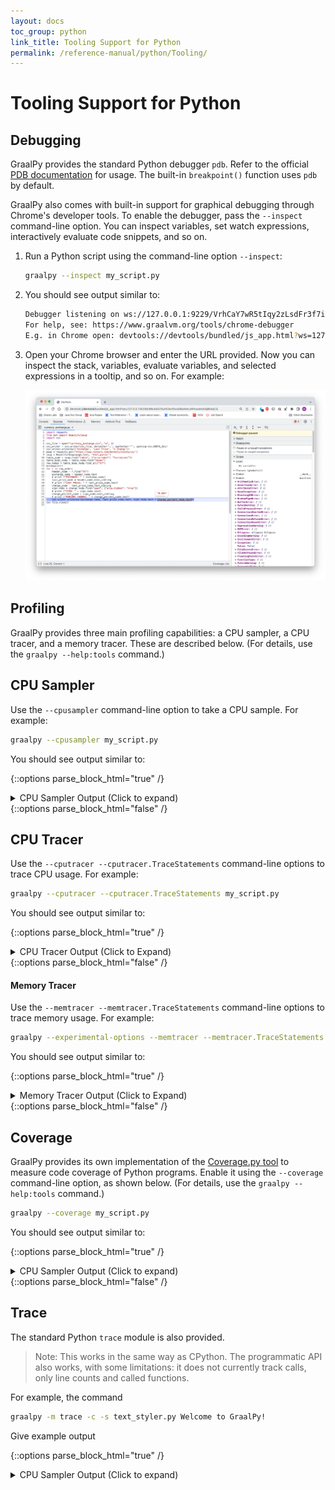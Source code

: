 ```yaml
---
layout: docs
toc_group: python
link_title: Tooling Support for Python
permalink: /reference-manual/python/Tooling/
---
```

# Tooling Support for Python

## Debugging

GraalPy provides the standard Python debugger `pdb`.
Refer to the official [PDB documentation](https://docs.python.org/3/library/pdb.html) for usage.
The built-in `breakpoint()` function uses `pdb` by default.

GraalPy also comes with built-in support for graphical debugging through Chrome's developer tools.
To enable the debugger, pass the `--inspect` command-line option.
You can inspect variables, set watch expressions, interactively evaluate code snippets, and so on.

1. Run a Python script using the command-line option `--inspect`:
    ```bash
    graalpy --inspect my_script.py
    ``` 

2. You should see output similar to:
    ```bash
    Debugger listening on ws://127.0.0.1:9229/VrhCaY7wR5tIqy2zLsdFr3f7ixY3QB6kVQ0S54_SOMo
    For help, see: https://www.graalvm.org/tools/chrome-debugger
    E.g. in Chrome open: devtools://devtools/bundled/js_app.html?ws=127.0.0.1:9229/VrhCaY7wR5tIqy2zLsdFr3f7ixY3QB6kVQ0S54_SOMo
    ```

3. Open your Chrome browser and enter the URL provided. 
Now you can inspect the stack, variables, evaluate variables, and selected expressions in a tooltip, and so on. For example: 

   ![Chrome Inspector](./assets/Chrome_Inspector.png)

## Profiling

GraalPy provides three main profiling capabilities: a CPU sampler, a CPU tracer, and a memory tracer.
These are described below. (For details, use the `graalpy --help:tools` command.)

## CPU Sampler

Use the `--cpusampler` command-line option to take a CPU sample. For example:
```bash
graalpy --cpusampler my_script.py
```

You should see output similar to:

{::options parse_block_html="true" /}
<details><summary markdown="span">CPU Sampler Output (Click to expand)</summary>
```
--------------------------------------------------------------------------------------------------------------------------------------------------------------
Sampling Histogram. Recorded 564 samples with period 10ms. Missed 235 samples.
  Self Time: Time spent on the top of the stack.
  Total Time: Time spent somewhere on the stack.
--------------------------------------------------------------------------------------------------------------------------------------------------------------
Thread[main,5,main]
 Name                                                                       ||             Total Time    ||              Self Time    || Location            
--------------------------------------------------------------------------------------------------------------------------------------------------------------
 parse_starttag                                                             ||             1090ms  19.3% ||              570ms  10.1% || <install-dir>/lib/python3.10/html/parser.py~300-347:11658-13539
 match                                                                      ||              190ms   3.4% ||              190ms   3.4% || <venv-dir>/lib/python3.10/site-packages/soupsieve/css_parser.py~320-323:9862-10026
 _replace_cdata_list_attribute_values                                       ||              190ms   3.4% ||              190ms   3.4% || <venv-dir>/lib/python3.10/site-packages/bs4/builder/__init__.py~295-331:11245-13031
 goahead                                                                    ||             1430ms  25.4% ||              150ms   2.7% || <install-dir>/lib/python3.10/html/parser.py~133-250:4711-9678
 check_for_whole_start_tag                                                  ||              130ms   2.3% ||              130ms   2.3% || <install-dir>/lib/python3.10/html/parser.py~351-382:13647-14758
 <module>                                                                   ||              800ms  14.2% ||              130ms   2.3% || <venv-dir>/lib/python3.10/site-packages/soupsieve/css_parser.py~1-1296:0-47061
 ...
--------------------------------------------------------------------------------------------------------------------------------------------------------------
```
</details>
{::options parse_block_html="false" /}

## CPU Tracer

Use the `--cputracer --cputracer.TraceStatements` command-line options to trace CPU usage. For example:
```bash
graalpy --cputracer --cputracer.TraceStatements my_script.py
```

You should see output similar to:

{::options parse_block_html="true" /}
<details><summary markdown="span">CPU Tracer Output (Click to Expand)</summary>
```
--------------------------------------------------------------------------------------------------------------------
Tracing Histogram. Counted a total of 1135 element executions.
  Total Count: Number of times the element was executed and percentage of total executions.
  Interpreted Count: Number of times the element was interpreted and percentage of total executions of this element.
  Compiled Count: Number of times the compiled element was executed and percentage of total executions of this element.
--------------------------------------------------------------------------------------------------------------------
 Name                                |          Total Count |    Interpreted Count |       Compiled Count | Location
--------------------------------------------------------------------------------------------------------------------
 get_newfunc_typeid                  |           110   9.7% |           110 100.0% |             0   0.0% | capi.c~596:0
 PyTruffle_PopulateType              |           110   9.7% |           110 100.0% |             0   0.0% | capi.c~721:0
 PyTruffle_AllocMemory               |            86   7.6% |            86 100.0% |             0   0.0% | obmalloc.c~77:0
 PyTruffle_AllocateType              |            66   5.8% |            66 100.0% |             0   0.0% | capi.c~874:0
 PyMem_RawMalloc                     |            66   5.8% |            66 100.0% |             0   0.0% | obmalloc.c~170:0
 initialize_type_structure           |            50   4.4% |            50 100.0% |             0   0.0% | capi.c~181:0
 _Py_TYPE                            |            45   4.0% |            45 100.0% |             0   0.0% | object_shared.c~55:0
 PyType_GetFlags                     |            41   3.6% |            41 100.0% |             0   0.0% | typeobject_shared.c~44:0
 get_tp_name                         |            37   3.3% |            37 100.0% |             0   0.0% | capi.c~507:0
 ...    
--------------------------------------------------------------------------------------------------------------------
```
</details>
{::options parse_block_html="false" /}

#### Memory Tracer

Use the `--memtracer --memtracer.TraceStatements` command-line options to trace memory usage. For example:
```bash
graalpy --experimental-options --memtracer --memtracer.TraceStatements my_script.py
```

You should see output similar to:

{::options parse_block_html="true" /}

<details><summary markdown="span">Memory Tracer Output (Click to Expand)</summary>
```
----------------------------------------------------------------------------
 Location Histogram with Allocation Counts. Recorded a total of 565 allocations.
   Total Count: Number of allocations during the execution of this element.
   Self Count: Number of allocations in this element alone (excluding sub calls).
----------------------------------------------------------------------------
 Name                         |      Self Count |     Total Count | Location
----------------------------------------------------------------------------
 PyTruffle_PopulateType       |      440  77.9% |      440  77.9% | capi.c~721:0
 PyType_Ready                 |       61  10.8% |       68  12.0% | typeobject.c~463:0
 _PyObject_MakeTpCall         |       20   3.5% |       24   4.2% | object.c~155:0
 PyUnicode_FromString         |       11   1.9% |       11   1.9% | capi.c~2161:0
 PyErr_NewException           |       11   1.9% |       11   1.9% | capi.c~1537:0
 _PyUnicode_AsASCIIString     |        6   1.1% |        6   1.1% | capi.c~2281:0
 PyDict_New                   |        4   0.7% |        4   0.7% | capi.c~1505:0
 PyTuple_New                  |        4   0.7% |        4   0.7% | capi.c~2097:0
 PyUnicode_FromStringAndSize  |        3   0.5% |        3   0.5% | unicodeobject.c~171:0
 ...
----------------------------------------------------------------------------
```
</details>
{::options parse_block_html="false" /}

## Coverage

GraalPy provides its own implementation of the [Coverage.py tool](https://pypi.org/project/coverage/) to measure code coverage of Python programs.
Enable it using the `--coverage` command-line option, as shown below.
(For details, use the `graalpy --help:tools` command.)

```bash
graalpy --coverage my_script.py
```
You should see output similar to:

{::options parse_block_html="true" /}
<details><summary markdown="span">CPU Sampler Output (Click to expand)</summary>
```
------------------------------------------------------------------------------------------------------------------------------------------------
Code coverage histogram.
  Shows what percent of each element was covered during execution
------------------------------------------------------------------------------------------------------------------------------------------------
 Path                                                                          |  Statements |    Lines |    Roots
------------------------------------------------------------------------------------------------------------------------------------------------
 <venv-dir>/lib/python3.10/site-packages/_distutils_hack/__init__.py           |       0.00% |    0.00% |    0.00%
 <venv-dir>/lib/python3.10/site-packages/bs4/__init__.py                       |      56.10% |   56.14% |   55.26%
 <venv-dir>/lib/python3.10/site-packages/bs4/builder/__init__.py               |      79.12% |   78.84% |   50.00%
 <venv-dir>/lib/python3.10/site-packages/bs4/builder/_html5lib.py              |       2.41% |    2.46% |    2.38%
 <venv-dir>/lib/python3.10/site-packages/bs4/builder/_htmlparser.py            |      69.08% |   68.67% |   83.33%
 <venv-dir>/lib/python3.10/site-packages/bs4/builder/_lxml.py                  |       3.72% |    3.78% |    4.00%
 <venv-dir>/lib/python3.10/site-packages/bs4/css.py                            |      32.73% |   31.48% |   15.38%
 <venv-dir>/lib/python3.10/site-packages/bs4/dammit.py                         |      65.46% |   65.29% |   24.14%
 <venv-dir>/lib/python3.10/site-packages/bs4/element.py                        |      44.15% |   43.13% |   31.08%
 <venv-dir>/lib/python3.10/site-packages/bs4/formatter.py                      |      73.49% |   74.36% |   66.67%
 <venv-dir>/lib/python3.10/site-packages/certifi/__init__.py                   |     100.00% |  100.00% |  100.00%
 <venv-dir>/lib/python3.10/site-packages/certifi/core.py                       |      33.33% |   33.33% |   25.00%
 <venv-dir>/lib/python3.10/site-packages/charset_normalizer/__init__.py        |     100.00% |  100.00% |  100.00%
 <venv-dir>/lib/python3.10/site-packages/charset_normalizer/api.py             |      11.87% |   11.94% |   16.67%
 <venv-dir>/lib/python3.10/site-packages/charset_normalizer/assets/__init__.py |     100.00% |  100.00% |  100.00%
 <venv-dir>/lib/python3.10/site-packages/charset_normalizer/cd.py              |      12.81% |   13.54% |    4.35%
 <venv-dir>/lib/python3.10/site-packages/charset_normalizer/constant.py        |     100.00% |  100.00% |  100.00%
 <venv-dir>/lib/python3.10/site-packages/charset_normalizer/legacy.py          |      25.00% |   25.00% |   50.00%
 <venv-dir>/lib/python3.10/site-packages/charset_normalizer/md.py              |      22.05% |   20.37% |   17.24%
 <venv-dir>/lib/python3.10/site-packages/charset_normalizer/models.py          |      38.46% |   38.50% |    9.30%
 <venv-dir>/lib/python3.10/site-packages/charset_normalizer/utils.py           |      26.79% |   26.89% |    3.33%
 <venv-dir>/lib/python3.10/site-packages/charset_normalizer/version.py         |     100.00% |  100.00% |  100.00%
 <venv-dir>/lib/python3.10/site-packages/idna/__init__.py                      |     100.00% |  100.00% |  100.00%
 <install-dir>/lib/python3.10/collections/abc.py                               |     100.00% |  100.00% |  100.00%
 <install-dir>/lib/python3.10/contextlib.py                                    |      40.80% |   37.99% |   31.71%
 <install-dir>/lib/python3.10/copy.py                                          |      36.36% |   36.41% |   21.43%
 <install-dir>/lib/python3.10/copyreg.py                                       |       3.20% |    3.20% |    7.69%
 <install-dir>/lib/python3.10/csv.py                                           |      25.17% |   23.91% |   25.00%
 <install-dir>/lib/python3.10/datetime.py                                      |      30.32% |   30.01% |   14.74%
 <install-dir>/lib/python3.10/email/__init__.py                                |      42.86% |   42.86% |   20.00%
 <install-dir>/lib/python3.10/email/_encoded_words.py                          |      35.11% |   34.44% |   14.29%
 <install-dir>/lib/python3.10/email/_parseaddr.py                              |      12.64% |   12.15% |   10.71%
 <install-dir>/lib/python3.10/email/_policybase.py                             |      55.22% |   54.69% |   39.29%
 <install-dir>/lib/python3.10/email/base64mime.py                              |      35.00% |   35.00% |   20.00%
 <install-dir>/lib/python3.10/typing.py                                        |      49.86% |   48.93% |   34.60%
 <install-dir>/lib/python3.10/urllib/__init__.py                               |     100.00% |  100.00% |  100.00%
 <install-dir>/lib/python3.10/warnings.py                                      |      21.29% |   20.77% |   25.00%
 <install-dir>/lib/python3.10/weakref.py                                       |      37.93% |   36.78% |   23.68%
 <install-dir>/lib/python3.10/zipfile.py                                       |      17.86% |   17.23% |   11.03%
 <src-dir>/my_script.py                                                        |     100.00% |  100.00% |  100.00%
------------------------------------------------------------------------------------------------------------------------------------------------
```
</details>
{::options parse_block_html="false" /}

## Trace

The standard Python `trace` module is also provided.
> Note: This works in the same way as CPython.
The programmatic API also works, with some limitations: it does not currently track calls, only line counts and called functions.

For example, the command

```bash
graalpy -m trace -c -s text_styler.py Welcome to GraalPy!
```

Give example output

{::options parse_block_html="true" /}
<details><summary markdown="span">CPU Sampler Output (Click to expand)</summary>
```
_       __     __                             __     
| |     / /__  / /________  ____ ___  ___     / /_____
| | /| / / _ \/ / ___/ __ \/ __ `__ \/ _ \   / __/ __ \
| |/ |/ /  __/ / /__/ /_/ / / / / / /  __/  / /_/ /_/ /
|__/|__/\___/_/\___/\____/_/ /_/ /_/\___/   \__/\____/
                                                        
   ______                 ______        __
  / ____/________ _____ _/ / __ \__  __/ /
 / / __/ ___/ __ `/ __ `/ / /_/ / / / / /
/ /_/ / /  / /_/ / /_/ / / ____/ /_/ /_/ 
\____/_/   \__,_/\__,_/_/_/    \__, (_)  
                              /____/     
 
lines   cov%   module   (path)
    9   100%   __about__   (<venv-dir>/lib/python3.10/site-packages/pkg_resources/_vendor/packaging/__about__.py)
   51   100%   __future__   (<install-dir>/lib/python3.10/__future__.py)
    1   100%   __init__   (<venv-dir>/lib/python3.10/site-packages/pyfiglet/fonts/__init__.py)
   27   100%   _adapters   (<install-dir>/lib/python3.10/importlib/_adapters.py)
   25   100%   _common   (<install-dir>/lib/python3.10/importlib/_common.py)
   44   100%   _manylinux   (<venv-dir>/lib/python3.10/site-packages/pkg_resources/_vendor/packaging/_manylinux.py)
   20   100%   _musllinux   (<venv-dir>/lib/python3.10/site-packages/pkg_resources/_vendor/packaging/_musllinux.py)
   66   100%   _osx_support   (<install-dir>/lib/python3.10/_osx_support.py)
   43   100%   _parseaddr   (<install-dir>/lib/python3.10/email/_parseaddr.py)
   62   100%   _policybase   (<install-dir>/lib/python3.10/email/_policybase.py)
   20   100%   _structures   (<venv-dir>/lib/python3.10/site-packages/pkg_resources/_vendor/packaging/_structures.py)
  105   100%   abc   (<install-dir>/lib/python3.10/importlib/abc.py)
   18   100%   actions   (<venv-dir>/lib/python3.10/site-packages/pkg_resources/_vendor/pyparsing/actions.py)
   41   100%   appdirs   (<venv-dir>/lib/python3.10/site-packages/pkg_resources/_vendor/appdirs.py)
   59   100%   base64   (<install-dir>/lib/python3.10/base64.py)
   14   100%   base64mime   (<install-dir>/lib/python3.10/email/base64mime.py)
   11   100%   bisect   (<install-dir>/lib/python3.10/bisect.py)
  124   100%   calendar   (<install-dir>/lib/python3.10/calendar.py)
   94   100%   charset   (<install-dir>/lib/python3.10/email/charset.py)
  122   100%   common   (<venv-dir>/lib/python3.10/site-packages/pkg_resources/_vendor/pyparsing/common.py)
   40   100%   context   (<venv-dir>/lib/python3.10/site-packages/pkg_resources/_vendor/jaraco/context.py)
    3   100%   contextlib   (<install-dir>/lib/python3.10/contextlib.py)
   91   100%   copy   (<install-dir>/lib/python3.10/copy.py)
 1497   100%   core   (<venv-dir>/lib/python3.10/site-packages/pkg_resources/_vendor/pyparsing/core.py)
  108   100%   dataclasses   (<install-dir>/lib/python3.10/dataclasses.py)
   31   100%   datetime   (<install-dir>/lib/python3.10/datetime.py)
    9   100%   encoders   (<install-dir>/lib/python3.10/email/encoders.py)
 2493   100%   entities   (<install-dir>/lib/python3.10/html/entities.py)
   58   100%   errors   (<install-dir>/lib/python3.10/email/errors.py)
   49   100%   exceptions   (<venv-dir>/lib/python3.10/site-packages/pkg_resources/_vendor/pyparsing/exceptions.py)
    5   100%   expat   (<install-dir>/lib/python3.10/xml/parsers/expat.py)
   41   100%   feedparser   (<install-dir>/lib/python3.10/email/feedparser.py)
   45   100%   functools   (<venv-dir>/lib/python3.10/site-packages/pkg_resources/_vendor/jaraco/functools.py)
   69   100%   gettext   (<install-dir>/lib/python3.10/gettext.py)
   56   100%   header   (<install-dir>/lib/python3.10/email/header.py)
  162   100%   helpers   (<venv-dir>/lib/python3.10/site-packages/pkg_resources/_vendor/pyparsing/helpers.py)
    1   100%   inspect   (<install-dir>/lib/python3.10/inspect.py)
   47   100%   linecache   (<install-dir>/lib/python3.10/linecache.py)
   95   100%   markers   (<venv-dir>/lib/python3.10/site-packages/pkg_resources/_vendor/packaging/markers.py)
  192   100%   more   (<venv-dir>/lib/python3.10/site-packages/pkg_resources/_vendor/more_itertools/more.py)
  204   100%   optparse   (<install-dir>/lib/python3.10/optparse.py)
   14   100%   os   (<install-dir>/lib/python3.10/os.py)
  167   100%   parse   (<install-dir>/lib/python3.10/urllib/parse.py)
   19   100%   parser   (<install-dir>/lib/python3.10/email/parser.py)
  242   100%   pathlib   (<install-dir>/lib/python3.10/pathlib.py)
   66   100%   pkgutil   (<install-dir>/lib/python3.10/pkgutil.py)
  137   100%   platform   (<install-dir>/lib/python3.10/platform.py)
  102   100%   plistlib   (<install-dir>/lib/python3.10/plistlib.py)
   79   100%   pprint   (<install-dir>/lib/python3.10/pprint.py)
   54   100%   queue   (<install-dir>/lib/python3.10/queue.py)
   21   100%   quopri   (<install-dir>/lib/python3.10/quopri.py)
   32   100%   quoprimime   (<install-dir>/lib/python3.10/email/quoprimime.py)
  101   100%   random   (<install-dir>/lib/python3.10/random.py)
   43   100%   recipes   (<venv-dir>/lib/python3.10/site-packages/pkg_resources/_vendor/more_itertools/recipes.py)
   51   100%   requirements   (<venv-dir>/lib/python3.10/site-packages/pkg_resources/_vendor/packaging/requirements.py)
   46   100%   resources   (<install-dir>/lib/python3.10/importlib/resources.py)
  155   100%   results   (<venv-dir>/lib/python3.10/site-packages/pkg_resources/_vendor/pyparsing/results.py)
   79   100%   selectors   (<install-dir>/lib/python3.10/selectors.py)
   30   100%   signal   (<install-dir>/lib/python3.10/signal.py)
   94   100%   socket   (<install-dir>/lib/python3.10/socket.py)
  143   100%   specifiers   (<venv-dir>/lib/python3.10/site-packages/pkg_resources/_vendor/packaging/specifiers.py)
   50   100%   string   (<install-dir>/lib/python3.10/string.py)
  118   100%   subprocess   (<install-dir>/lib/python3.10/subprocess.py)
   96   100%   sysconfig   (<install-dir>/lib/python3.10/sysconfig.py)
   67   100%   tags   (<venv-dir>/lib/python3.10/site-packages/pkg_resources/_vendor/packaging/tags.py)
  119   100%   tempfile   (<install-dir>/lib/python3.10/tempfile.py)
   35   100%   testing   (<venv-dir>/lib/python3.10/site-packages/pkg_resources/_vendor/pyparsing/testing.py)
    7   100%   text_styler   (<src-dir>/text_styler.py)
   51   100%   textwrap   (<install-dir>/lib/python3.10/textwrap.py)
    2   100%   threading   (<install-dir>/lib/python3.10/threading.py)
   32   100%   tokenize   (<install-dir>/lib/python3.10/tokenize.py)
   43   100%   traceback   (<install-dir>/lib/python3.10/traceback.py)
  703   100%   typing   (<install-dir>/lib/python3.10/typing.py)
  238   100%   unicode   (<venv-dir>/lib/python3.10/site-packages/pkg_resources/_vendor/pyparsing/unicode.py)
   76   100%   util   (<venv-dir>/lib/python3.10/site-packages/pkg_resources/_vendor/pyparsing/util.py)
   20   100%   utils   (<venv-dir>/lib/python3.10/site-packages/pkg_resources/_vendor/packaging/utils.py)
    1   100%   version   (<venv-dir>/lib/python3.10/site-packages/pyfiglet/version.py)
   16   100%   warnings   (<install-dir>/lib/python3.10/warnings.py)
  127   100%   weakref   (<install-dir>/lib/python3.10/weakref.py)
  432   100%   zipfile   (<install-dir>/lib/python3.10/zipfile.py)
```
</details>
{::options parse_block_html="false" /}

## Using PyCharm with GraalPy

You can use GraalPy in PyCharm to create a virtual environment, install packages, and develop and run your Python application.

1. Install `graalpy`. (For more information, see [Installing GraalPy](Python-Runtime.md).)

2. Install PyCharm. (For more information, see [Install PyCharm](https://www.jetbrains.com/help/pycharm/installation-guide.html).)

3. Create, or open, a Python project.
(For more information, see [Create a Python project](https://www.jetbrains.com/help/pycharm/creating-empty-project.html), or [Open, reopen, and close projects](https://www.jetbrains.com/help/pycharm/open-projects.html), respectively.)

4. Create a new _venv_ virtual environment for your Python project.
(For more information, see [Create a virtualenv environment](https://www.jetbrains.com/help/pycharm/creating-virtual-environment.html#python_create_virtual_env).)

5. Install packages by following the PyCharm instructions.
(For more information, see [Install, uninstall, and upgrade packages](https://www.jetbrains.com/help/pycharm/installing-uninstalling-and-upgrading-packages.html).)

6. Use the PyCharm menu items to [run your Python application](https://www.jetbrains.com/help/pycharm/running-applications.html). 
Alternatively, use the terminal emulator to run the `graalpy` command.

## Using Visual Studio Code with GraalPy

You can use GraalPy in Visual Studio (VS) Code to create a virtual environment, install packages, and develop and run your Python application.
 
1. Install `graalpy`. (For more information, see [Installing GraalPy](Python-Runtime.md).)

2. Install VS Code and the Python Extension, following the instructions here: [Install Visual Studio Code and the Python Extension](https://code.visualstudio.com/docs/python/python-tutorial#_install-visual-studio-code-and-the-python-extension).

3. Create, or open, a Python file.

4. Create a new _venv_ virtual environment for your Python project.
(For more information, see [Creating environments](https://code.visualstudio.com/docs/python/environments#_creating-environments).)

5. Install packages by following the VS Code instructions.
(For more information, see [Install and use packages](https://code.visualstudio.com/docs/python/python-tutorial#_install-and-use-packages).)

6. Use the VS Code menu items to run your Python application. (For more information, see [Run Hello World](https://code.visualstudio.com/docs/python/python-tutorial#_run-hello-world).)
Alternatively, use a VS Code terminal emulator to run the `graalpy` command.

7. You cannot use VS Code to debug your Python application.
Instead, open a VS Code terminal emulator and follow these instructions: [Debugging a Python Application](#debugging).

